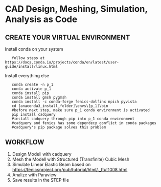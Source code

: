 
<h1>CAD Design, Meshing, Simulation, Analysis as Code</h1>

<h2>CREATE YOUR VIRTUAL ENVIRONMENT</h2>

 Install conda on your system

       follow steps at https://docs.conda.io/projects/conda/en/latest/user-guide/install/linux.html

 Install everything else 

       conda create -n p_1
       conda activate p_1
       conda install pip
       conda install gmsh pygmsh
       conda install -c conda-forge fenics-dolfinx mpich pyvista
       cd [anaconda3_install_folder]\envs\[p_1]\bin
       #before next step, make sure p_1 conda environment is activated
       pip install cadquery
       #install cadquery through pip into p_1 conda environment
       #cadquery and fenics has some dependecy conflict in conda packages
       #cadquery's pip package solves this problem

<h2>WORKFLOW</h2>

1. Design Modell with cadquery
2. Mesh the Modell with Structured (Transfinite) Cubic Mesh
3. Simulate Linear Elastic Beam based on https://fenicsproject.org/pub/tutorial/html/._ftut1008.html 
4. Analize with Paraview
5. Save results in the STEP file
